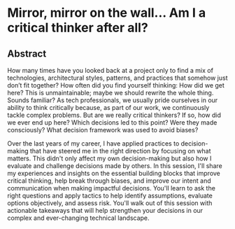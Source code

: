 # Mirror, mirror on the wall... Am I a critical thinker after all?

## Abstract

How many times have you looked back at a project only to find a mix of technologies, architectural styles, patterns, and practices that somehow just don’t fit together? How often did you find yourself thinking: How did we get here? This is unmaintainable; maybe we should rewrite the whole thing. Sounds familiar? As tech professionals, we usually pride ourselves in our ability to think critically because, as part of our work, we continuously tackle complex problems. But are we really critical thinkers? If so, how did we ever end up here? Which decisions led to this point? Were they made consciously? What decision framework was used to avoid biases?

Over the last years of my career, I have applied practices to decision-making that have steered me in the right direction by focusing on what matters. This didn't only affect my own decision-making but also how I evaluate and challenge decisions made by others. In this session, I'll share my experiences and insights on the essential building blocks that improve critical thinking, help break through biases, and improve our intent and communication when making impactful decisions. You'll learn to ask the right questions and apply tactics to help identify assumptions, evaluate options objectively, and assess risk. You'll walk out of this session with actionable takeaways that will help strengthen your decisions in our complex and ever-changing technical landscape.
